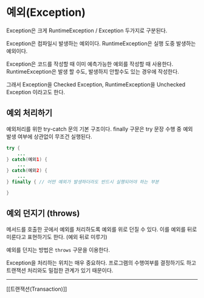# 예외(Exception)
Exception은 크게 RuntimeException / Exception 두가지로 구분된다.

Exception은 컴파일시 발생하는 예외이다.
RuntimeException은 실행 도중 발생하는 예외이다.

Exception은 코드를 작성할 때 이미 예측가능한 예외를 작성할 때 사용한다.
RuntimeException은 발생 할 수도, 발생하지 안할수도 있는 경우에 작성한다.

그래서 Exception을 Checked Exception,
RuntimeException을 Unchecked Exception 이라고도 한다.

## 예외 처리하기
예외처리를 위한 try-catch 문의 기본 구조이다.
finally 구문은 try 문장 수행 중 예외발생 여부에 상관없이 무조건 실행된다.
```java
try { 
	... 
} catch(예외1) {
	...
} catch(예외2) {
	...
} finally { // 어떤 예외가 발생하더라도 반드시 실행되어야 하는 부분

}
```

## 예외 던지기 (throws)
메서드를 호출한 곳에서 예외를 처리하도록 예외를 위로 던질 수 있다.
이를 예외를 뒤로 미룬다고 표현하기도 한다. (예외 뒤로 미루기)

예외를 던지는 방법은 `throws` 구문을 이용한다.

Exception을 처리하는 위치는 매우 중요하다. 프로그램의 수행여부를 결정하기도 하고 트랜잭션 처리와도 밀접한 관계가 있기 때문이다.

---
[[트랜잭션(Transaction)]]
